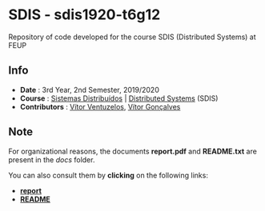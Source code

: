 # SDIS - sdis1920-t6g12
Repository of code developed for the course SDIS (Distributed Systems) at FEUP

## Info
* **Date** : 3rd Year, 2nd Semester, 2019/2020
* **Course** : [Sistemas Distribuídos](https://sigarra.up.pt/feup/pt/ucurr_geral.ficha_uc_view?pv_ocorrencia_id=436451) | [Distributed Systems](https://sigarra.up.pt/feup/en/ucurr_geral.ficha_uc_view?pv_ocorrencia_id=436451) (SDIS)
* **Contributors** : [Vítor Ventuzelos](https://github.com/BerserkingIdiot), [Vítor Gonçalves](https://github.com/vitorhugo13)

## Note
For organizational reasons, the documents **report.pdf** and **README.txt** are present in the *docs* folder.

You can also consult them by **clicking** on the following links:
* [**report**](https://git.fe.up.pt/up201706403/sdis1920-t6g12/-/blob/master/docs/report.pdf)
* [**README**](https://git.fe.up.pt/up201706403/sdis1920-t6g12/-/blob/master/docs/README.txt)